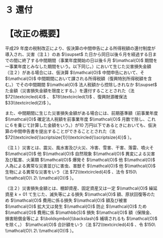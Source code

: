# ３ 還付

# 【改正の概要】

平成29 年度の税制改正により、仮決算の中間申告による所得税額の還付制度が導入され、災害（注１）のあ $\\supset$ た日から同日以後６月を経過する日までの間に終了する中間期間（事業年度開始の日以後６月 $\\mathcal{O}$ 期間を一事業年度とみなした期間をいう。以下同じ。）において生じた災害損失金額（注２）がある場合には、仮決算 $\\mathcal{O}$ 中間申告において、そ $\\mathcal{O}$ 中間期間において課される所得税額（復興特別所得税額を含む。）でその中間期間 $\\mathcal{O}$ 法人税額から控除しきれなか $\\supset$ た金額（災害損失金額を限度とする。）を還付することとされた（法 $72\\textcircled{4}$ 、 $78\\textcircled{1}$ 、復興財源確保法 $33\\textcircled{2}$ ）。

また、中間期間に生じた災害損失金額がある場合には、前期基準額（前事業年度 $\\mathcal{O}$ 確定法人税額を前事業年度 $\\mathcal{O}$ 月数で除し、これに６を乗じて計算した金額をいう。）が10 万円以下であるときにおいても、仮決算の中間申告書を提出することができることとされた（法 $72\\textcircled{\\scriptsize{1}}\\textcircled{\\scriptsize{4}}$ ）。

（注１）災害とは、震災、風水害及び火災、冷害、雪害、干害、落雷、噴火そ $\\mathcal{O}$ 他 $\\mathcal{O}$ 自然現象 $\\mathcal{O}$ 異変による災害及び鉱害、火薬類 $\\mathcal{O}$ 爆発そ $\\mathcal{O}$ 他 $\\mathcal{O}$ 人為による異常な災害並びに害虫、害獣そ $\\mathcal{O}$ 他 $\\mathcal{O}$ 生物による異常な災害をいう（法 $72\\textcircled{4}$ 、法令 $150\ \\mathcal{O}\ 2\ \\mathcal{O})$ ）。

（注２）災害損失金額とは、棚卸資産、固定資産又は一定 $\\mathcal{O}$ 繰延資産 $k=01$ て生じた、滅失等による損失 $\\mathcal{O}$ 額、原状回復等のため $\\mathcal{O}$ 費用に係る損失 $\\mathcal{O}$ 額及び被害 $\\mathcal{O}$ 拡大又は発生 $\\mathcal{O}$ 防止 $\\mathcal{O}$ ため $\\mathcal{O}$ 費用に係 $\\mathbb{S}$ 損失 $\\mathcal{O}$ 額（保険金、損害賠償金等によ $\\boldsymbol{\\backslash}$ 補填されるも $\\mathcal{O}$ を除く。） $\\mathcal{O}$ 合計額をいう（法 $72\\textcircled{4}$ 、令 $150\ \\mathcal{O}\ 2\ \\mathcal{O})$ ）。